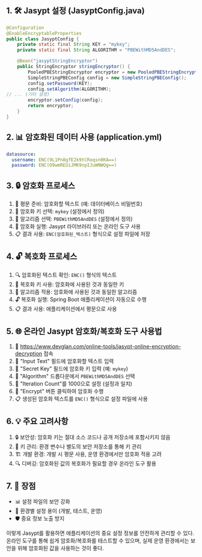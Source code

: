 ## 1. 🛠 Jasypt 설정 (JasyptConfig.java)

```java
@Configuration
@EnableEncryptableProperties
public class JasyptConfig {
    private static final String KEY = "mykey";
    private static final String ALGORITHM = "PBEWithMD5AndDES";

    @Bean("jasyptStringEncryptor")
    public StringEncryptor stringEncryptor() {
        PooledPBEStringEncryptor encryptor = new PooledPBEStringEncryptor();
        SimpleStringPBEConfig config = new SimpleStringPBEConfig();
        config.setPassword(KEY);
        config.setAlgorithm(ALGORITHM);
// ... (기타 설정)
        encryptor.setConfig(config);
        return encryptor;
    }
}
```

## 2. 📊 암호화된 데이터 사용 (application.yml)

```yaml
datasource:
  username: ENC(9L1Pn8gfE2k9tCRoqsn0KA==)
  password: ENC(O9wmREUiJMK9npIJuWNWQg==)
```

## 3. 🔒 암호화 프로세스

1. 📝 평문 준비: 암호화할 텍스트 (예: 데이터베이스 비밀번호)
2. 🔑 암호화 키 선택: `mykey` (설정에서 정의)
3. 🧮 알고리즘 선택: `PBEWithMD5AndDES` (설정에서 정의)
4. 🔐 암호화 실행: Jasypt 라이브러리 또는 온라인 도구 사용
5. 📋 결과 사용: `ENC(암호화된_텍스트)` 형식으로 설정 파일에 저장

## 4. 🔓 복호화 프로세스

1. 🔍 암호화된 텍스트 확인: `ENC()` 형식의 텍스트
2. 🔑 복호화 키 사용: 암호화에 사용된 것과 동일한 키
3. 🧮 알고리즘 적용: 암호화에 사용된 것과 동일한 알고리즘
4. 🔓 복호화 실행: Spring Boot 애플리케이션이 자동으로 수행
5. 📋 결과 사용: 애플리케이션에서 평문으로 사용

## 5. 🌐 온라인 Jasypt 암호화/복호화 도구 사용법

1. 🔗 https://www.devglan.com/online-tools/jasypt-online-encryption-decryption 접속
2. 📝 "Input Text" 필드에 암호화할 텍스트 입력
3. 🔑 "Secret Key" 필드에 암호화 키 입력 (예: `mykey`)
4. 🧮 "Algorithm" 드롭다운에서 `PBEWithMD5AndDES` 선택
5. 🔢 "Iteration Count"를 1000으로 설정 (설정과 일치)
6. 🔐 "Encrypt" 버튼 클릭하여 암호화 수행
7. 📋 생성된 암호화 텍스트를 `ENC()` 형식으로 설정 파일에 사용

## 6. 💡 주요 고려사항

1. 🔒 보안성: 암호화 키는 절대 소스 코드나 공개 저장소에 포함시키지 않음
2. 🔄 키 관리: 환경 변수나 별도의 보안 저장소를 통해 키 관리
3. 🏗 개발 환경: 개발 시 평문 사용, 운영 환경에서만 암호화 적용 고려
4. 🔍 디버깅: 암호화된 값의 복호화가 필요할 경우 온라인 도구 활용

## 7. 🚀 장점

- 📊 설정 파일의 보안 강화
- 🔄 환경별 설정 용이 (개발, 테스트, 운영)
- 🛡 중요 정보 노출 방지

이렇게 Jasypt를 활용하면 애플리케이션의 중요 설정 정보를 안전하게 관리할 수 있다. 온라인 도구를 통해 쉽게 암호화/복호화를 테스트할 수 있으며, 실제 운영 환경에서는 보안을 위해 암호화된 값을 사용하는 것이 좋다.